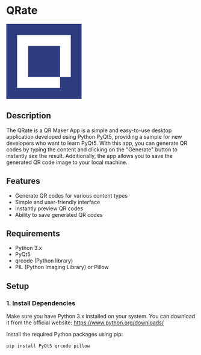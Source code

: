 # QRate

<img src="Icon.png" width="200" height="200" alt="Icon">


## Description

The QRate is a QR Maker App is a simple and easy-to-use desktop application developed using Python PyQt5, providing a sample for new developers who want to learn PyQt5. With this app, you can generate QR codes by typing the content and clicking on the "Generate" button to instantly see the result. Additionally, the app allows you to save the generated QR code image to your local machine.

## Features

- Generate QR codes for various content types
- Simple and user-friendly interface
- Instantly preview QR codes
- Ability to save generated QR codes

## Requirements

- Python 3.x
- PyQt5
- qrcode (Python library)
- PIL (Python Imaging Library) or Pillow

## Setup

### 1. Install Dependencies

Make sure you have Python 3.x installed on your system. You can download it from the official website: https://www.python.org/downloads/

Install the required Python packages using pip:

```bash
pip install PyQt5 qrcode pillow
